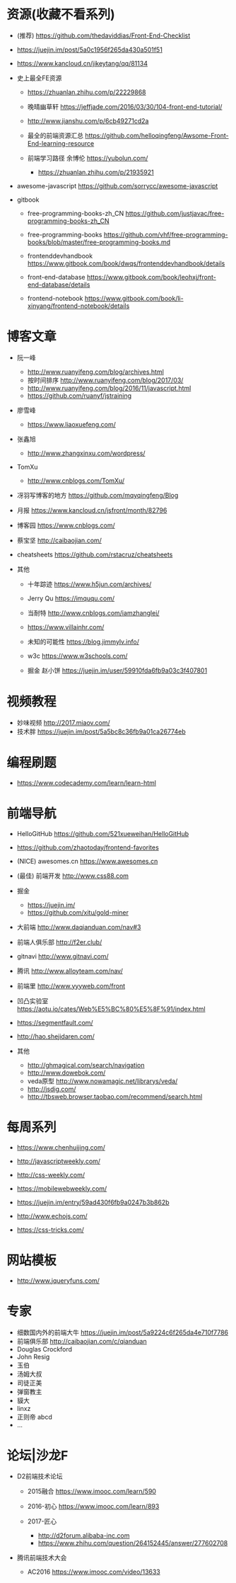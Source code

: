 # 资源(收藏不看系列)

- (推荐) <https://github.com/thedaviddias/Front-End-Checklist>
- <https://juejin.im/post/5a0c1956f265da430a501f51>
- <https://www.kancloud.cn/jikeytang/qq/81134>
- 史上最全FE资源

  - <https://zhuanlan.zhihu.com/p/22229868>
  - 晚晴幽草轩 <https://jeffjade.com/2016/03/30/104-front-end-tutorial/>
  - <http://www.jianshu.com/p/6cb49271cd2a>
  - 最全的前端资源汇总 <https://github.com/helloqingfeng/Awsome-Front-End-learning-resource>
  - 前端学习路径 余博伦 <https://yubolun.com/>

    - <https://zhuanlan.zhihu.com/p/21935921>

- awesome-javascript <https://github.com/sorrycc/awesome-javascript>

- gitbook

  - free-programming-books-zh_CN <https://github.com/justjavac/free-programming-books-zh_CN>
  - free-programming-books <https://github.com/vhf/free-programming-books/blob/master/free-programming-books.md>

  - frontenddevhandbook <https://www.gitbook.com/book/dwqs/frontenddevhandbook/details>

  - front-end-database <https://www.gitbook.com/book/leohxj/front-end-database/details>

  - frontend-notebook <https://www.gitbook.com/book/li-xinyang/frontend-notebook/details>

# 博客文章

- 阮一峰

  - <http://www.ruanyifeng.com/blog/archives.html>
  - 按时间排序 <http://www.ruanyifeng.com/blog/2017/03/>
  - <http://www.ruanyifeng.com/blog/2016/11/javascript.html>
  - <https://github.com/ruanyf/jstraining>

- 廖雪峰

  - <https://www.liaoxuefeng.com/>

- 张鑫旭

  - <http://www.zhangxinxu.com/wordpress/>

- TomXu

  - <http://www.cnblogs.com/TomXu/>

- 冴羽写博客的地方 <https://github.com/mqyqingfeng/Blog>

- 月报 <https://www.kancloud.cn/jsfront/month/82796>

- 博客园 <https://www.cnblogs.com/>

- 蔡宝坚 <http://caibaojian.com/>

- cheatsheets <https://github.com/rstacruz/cheatsheets>

- 其他

  - 十年踪迹 <https://www.h5jun.com/archives/>

  - Jerry Qu <https://imququ.com/>

  - 当耐特 <http://www.cnblogs.com/iamzhanglei/>

  - <https://www.villainhr.com/>

  - 未知的可能性 <https://blog.jimmylv.info/>

  - w3c <https://www.w3schools.com/>

  - 掘金 赵小饼 <https://juejin.im/user/59910fda6fb9a03c3f407801>

# 视频教程

- 妙味视频 <http://2017.miaov.com/>
- 技术胖 <https://juejin.im/post/5a5bc8c36fb9a01ca26774eb>

# 编程刷题

- <https://www.codecademy.com/learn/learn-html>

# 前端导航

- HelloGitHub <https://github.com/521xueweihan/HelloGitHub>
- <https://github.com/zhaotoday/frontend-favorites>
- (NICE) awesomes.cn <https://www.awesomes.cn>
- (最佳) 前端开发 <http://www.css88.com>

- 掘金

  - <https://juejin.im/>
  - <https://github.com/xitu/gold-miner>

- 大前端 <http://www.daqianduan.com/nav#3>

- 前端人俱乐部 <http://f2er.club/>

- gitnavi <http://www.gitnavi.com/>

- 腾讯 <http://www.alloyteam.com/nav/>

- 前端里 <http://www.yyyweb.com/front>

- 凹凸实验室 <https://aotu.io/cates/Web%E5%BC%80%E5%8F%91/index.html>

- <https://segmentfault.com/>

- <http://hao.shejidaren.com/>

- 其他

  - <http://ghmagical.com/search/navigation>
  - <http://www.dowebok.com/>
  - veda原型 <http://www.nowamagic.net/librarys/veda/>
  - <http://jsdig.com/>
  - <http://tbsweb.browser.taobao.com/recommend/search.html>

# 每周系列

- <https://www.chenhuijing.com/>
- <http://javascriptweekly.com/>
- <http://css-weekly.com/>
- <https://mobilewebweekly.com/>
- <https://juejin.im/entry/59ad430f6fb9a0247b3b862b>

- <http://www.echojs.com/>

- <https://css-tricks.com/>

# 网站模板

- <http://www.jqueryfuns.com/>

# 专家

- 细数国内外的前端大牛 <https://juejin.im/post/5a9224c6f265da4e710f7786>
- 前端俱乐部 <http://caibaojian.com/c/qianduan>
- Douglas Crockford
- John Resig
- 玉伯
- 汤姆大叔
- 司徒正美
- 弹窗教主
- 貘大
- linxz
- 正则帝 abcd
- ...

# 论坛|沙龙F

- D2前端技术论坛

  - 2015融合 <https://www.imooc.com/learn/590>
  - 2016-初心 <https://www.imooc.com/learn/893>
  - 2017-匠心

    - <http://d2forum.alibaba-inc.com>
    - <https://www.zhihu.com/question/264152445/answer/277602708>

- 腾讯前端技术大会

  - AC2016 <https://www.imooc.com/video/13633>
